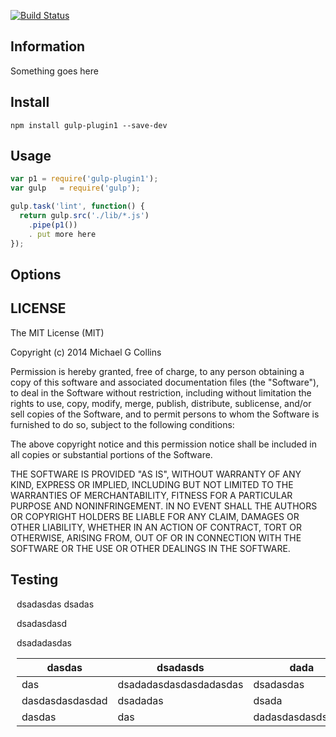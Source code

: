 [![Build Status](https://travis-ci.org/intervalia/gulp-plugin1.svg?branch=master)](https://travis-ci.org/intervalia/gulp-plugin1.svg)

## Information

Something goes here

## Install

    npm install gulp-plugin1 --save-dev

## Usage

```js
var p1 = require('gulp-plugin1');
var gulp   = require('gulp');

gulp.task('lint', function() {
  return gulp.src('./lib/*.js')
    .pipe(p1())
    . put more here
});
```

## Options

## LICENSE

The MIT License (MIT)

Copyright (c) 2014 Michael G Collins

Permission is hereby granted, free of charge, to any person obtaining a copy
of this software and associated documentation files (the "Software"), to deal
in the Software without restriction, including without limitation the rights
to use, copy, modify, merge, publish, distribute, sublicense, and/or sell
copies of the Software, and to permit persons to whom the Software is
furnished to do so, subject to the following conditions:

The above copyright notice and this permission notice shall be included in
all copies or substantial portions of the Software.

THE SOFTWARE IS PROVIDED "AS IS", WITHOUT WARRANTY OF ANY KIND, EXPRESS OR
IMPLIED, INCLUDING BUT NOT LIMITED TO THE WARRANTIES OF MERCHANTABILITY,
FITNESS FOR A PARTICULAR PURPOSE AND NONINFRINGEMENT. IN NO EVENT SHALL THE
AUTHORS OR COPYRIGHT HOLDERS BE LIABLE FOR ANY CLAIM, DAMAGES OR OTHER
LIABILITY, WHETHER IN AN ACTION OF CONTRACT, TORT OR OTHERWISE, ARISING FROM,
OUT OF OR IN CONNECTION WITH THE SOFTWARE OR THE USE OR OTHER DEALINGS IN
THE SOFTWARE.


## Testing

<div style="margin-left: 10px;">
dsadasdas
dsadas

dsadasdasd

dsadadasdas

| dasdas | dsadasds | dada |
|---|---|---|
|das | dsadadasdasdasdadasdas | dsadasdas |
| dasdasdasdasdad | dsadadas | dsada |
| dasdas | das | dadasdasdasdsadas |

</div>

